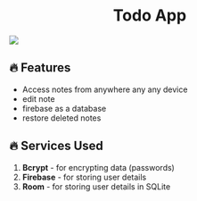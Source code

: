 <h1 align="center">Todo App</h1>
<img src="https://firebasestorage.googleapis.com/v0/b/food-clone-c7e62.appspot.com/o/todo_readme_cropped.jpg?alt=media&token=5a833886-7d25-42b7-9c91-9751861abe44">


## 🔥 Features

- Access notes from anywhere any any device
- edit note
- firebase as a database
- restore deleted notes

## 🔥 Services Used

1. **Bcrypt** - for encrypting data (passwords)
1. **Firebase** - for storing user details
1. **Room** - for storing user details in SQLite
